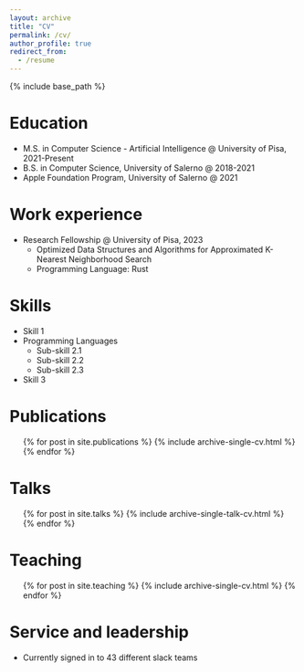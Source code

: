 ```yaml
---
layout: archive
title: "CV"
permalink: /cv/
author_profile: true
redirect_from:
  - /resume
---
```


{% include base_path %}

Education
======
* M.S. in Computer Science - Artificial Intelligence @ University of Pisa, 2021-Present
* B.S. in Computer Science, University of Salerno @ 2018-2021
* Apple Foundation Program, University of Salerno @ 2021

Work experience
======
* Research Fellowship @ University of Pisa, 2023
  * Optimized Data Structures and Algorithms for Approximated K-Nearest Neighborhood Search
  * Programming Language: Rust

Skills
======
* Skill 1
* Programming Languages
  * Sub-skill 2.1
  * Sub-skill 2.2
  * Sub-skill 2.3
* Skill 3

Publications
======
  <ul>{% for post in site.publications %}
    {% include archive-single-cv.html %}
  {% endfor %}</ul>
  
Talks
======
  <ul>{% for post in site.talks %}
    {% include archive-single-talk-cv.html %}
  {% endfor %}</ul>
  
Teaching
======
  <ul>{% for post in site.teaching %}
    {% include archive-single-cv.html %}
  {% endfor %}</ul>
  
Service and leadership
======
* Currently signed in to 43 different slack teams

